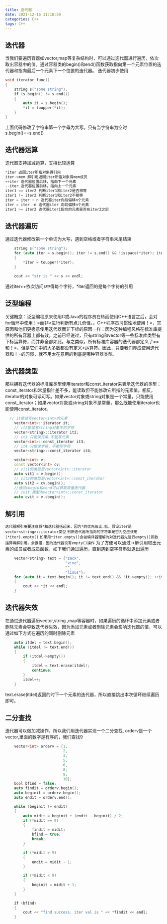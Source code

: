 ```yaml
---
title: 迭代器
date: 2021-12-16 11:18:50
categories: C++
tags: C++
---
```

## 迭代器
当我们要遍历容器如vector,map等复杂结构时，可以通过迭代器进行遍历，依次取出容器中的值。通过容器类的begin()和end()函数获取指向第一个元素位置的迭代器和指向最后一个元素下一个位置的迭代器。
迭代器初步使用
<!--more-->
``` cpp
void iterator_func()
{
    string s("some string");
    if (s.begin() != s.end())
    {
        auto it = s.begin();
        *it = toupper(*it);
    }
}
```
上面代码修改了字符串第一个字母为大写。只有当字符串为空时s.begin()==s.end()
## 迭代器运算
迭代器支持加减运算，支持比较运算
``` cpp
*iter 返回iter所指对象得引用
iter->mem 解引用返回iter所指对象得mem成员
++iter 迭代器位置后移，指向下一个元素
--iter 迭代器位置前移，指向上一个元素
iter1 == iter2 判断iter1和iter2是否相等
iter1 != iter2 判断iter1和iter2不相等
iter = iter + n 迭代器iter向后偏移n个元素
iter = iter -n 迭代器iter 向前偏移n个元素
iter1 >= iter2 迭代器iter1指向的元素是否在iter2之后
```
## 迭代器遍历
通过迭代器修改第一个单词为大写，遇到空格或者字符串末尾结束
``` cpp
    string s("some string");
    for (auto iter = s.begin(); iter != s.end() && !isspace(*iter); iter++)
    {
        *iter = toupper(*iter);
    }

    cout << "str is " << s << endl;
```
通过iter++依次访问s中得每个字符，*iter返回的是每个字符的引用
## 泛型编程
关键概念：泛型编程原来使用C或Java的程序员在转而使用C++语言之后，会对for循环中使用！=而非<进行判断有点儿奇怪，。C++程序员习惯性地使用！=，其原因和他们更愿意使用迭代器而非下标的原因一样：因为这种编程风格在标准库提供的所有容器上都有效。之前已经说过，只有string和vector等一些标准库类型有下标运算符，而并非全都如此。与之类似，所有标准库容器的迭代器都定义了==和！=，但是它们中的大多数都没有定义<运算符。因此，只要我们养成使用迭代器和！=的习惯，就不用太在意用的到底是哪种容器类型。
## 迭代器类型
那些拥有迭代器的标准库类型使用iterator和const_iterator来表示迭代器的类型：const_iterator和常量指针差不多，能读取但不能修改它所指的元素值。相反，iterator的对象可读可写。如果vector对象或string对象是一个常量，只能使用const_iterator；如果vector对象或string对象不是常量，那么既能使用iterator也能使用const_iterator。
``` cpp
  // it能读写vector<int>的元素
    vector<int>::iterator it;
    // it2能读写string对象中的字符
    vector<string>::iterator it2;
    // it3 只能读元素,不能写元素
    vector<int>::const_iterator it3;
    // it4 只能读字符，不能写字符
    vector<string>::const_iterator it4;

    vector<int> v;
    const vector<int> cv;
    // vit1的类型是vector<int>::iterator
    auto vit1 = v.begin();
    // vit2的类型是vector<int>::const_iterator
    auto vit2 = cv.begin();
    //通过cbegin和cend可以获取常量迭代器
    // cvit 类型为vector<int>::const_iterator
    auto cvit = v.cbegin();
```
## 解引用
`迭代器解引用要注意将*和迭代器括起来，因为*的优先级比.低，假设iter是vector<string>::iterator类型`
`判断迭代器所指向的字符串是否为空应该用(*iter).empty()`
`如果用*iter.empty()会被编译器理解为对迭代器先进行empty()函数运算再解引用，会报错，因为迭代器没有empty()操作`
为了方便可以通过->解引用取出元素的成员或者成员函数，如下我们通过遍历，直到遇到空字符串就退出遍历
``` cpp
    vector<string> text = {"zack",
                           "vivo",
                           "",
                           "lisus"};
    for (auto it = text.begin(); it != text.end() && !it->empty(); ++it)
    {
        cout << *it << endl;
    }
```
## 迭代器失效
在通过迭代器遍历vector,string ,map等容器时，如果遍历的循环中添加元素或者删除元素会导致迭代器失效，因为添加元素或者删除元素会影响迭代器的值，可以通过如下方式在遍历的同时删除元素
``` cpp
    auto itdel = text.begin();
    while (itdel != text.end())
    {
        if (itdel->empty())
        {
            itdel = text.erase(itdel);
            continue;
        }
        itdel++;
    }
```
text.erase(itdel)返回的时下一个元素的迭代器，所以直接跳出本次循环继续遍历即可。
## 二分查找
迭代器可以做加减操作，所以我们用迭代器实现一个二分查找, orderv是一个vector,里面的数字是有序的，我们查找9
``` cpp
    vector<int> orderv = {1,
                          2,
                          3,
                          5,
                          6,
                          8,
                          9,
                          10};
    bool bfind = false;
    auto findit = orderv.begin();
    auto beginit = orderv.begin();
    auto endit = orderv.end();

    while (beginit != endit)
    {
        auto midit = beginit + (endit - beginit) / 2;
        if (*midit == 9)
        {
            findit = midit;
            bfind = true;
            break;
        }

        if (*midit > 9)
        {
            endit = midit - 1;
        }

        if (*midit < 9)
        {
            beginit = midit + 1;
        }
    }

    if (bfind)
    {
        cout << "find success, iter val is " << *findit << endl;
    }
```
